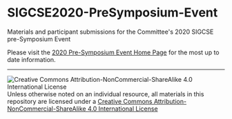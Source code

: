 # SIGCSE2020-PreSymposium-Event
Materials and participant submissions for the Committee's 2020 SIGCSE pre-Symposium Event

Please visit the [2020 Pre-Symposium Event Home Page](https://computing-in-the-liberal-arts.github.io/SIGCSE2020-PreSymposium-Event/) for the most up to date information.
___
![Creative Commons Attribution-NonCommercial-ShareAlike 4.0 International License](https://i.creativecommons.org/l/by-nc-sa/4.0/88x31.png "Creative Commons Attribution-NonCommercial-ShareAlike 4.0 International License") Unless otherwise noted on an individual resource, all materials in this repository are licensed under a [Creative Commons Attribution-NonCommercial-ShareAlike 4.0 International License](http://creativecommons.org/licenses/by-nc-sa/4.0/)
